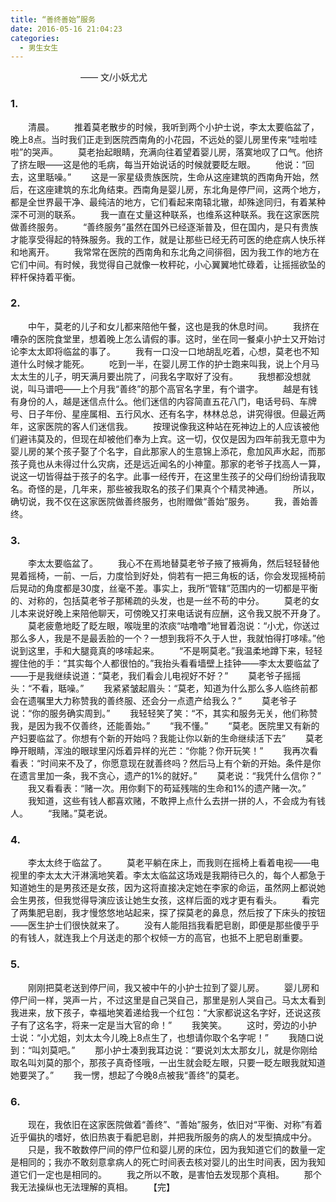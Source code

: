 ```yaml
---
title: “善终善始”服务
date: 2016-05-16 21:04:23
categories: 
  - 男生女生
---
```

　　　　　　　　—— 文/小妖尤尤
<!-- more -->
### 1.
　　清晨。
　　推着莫老散步的时候，我听到两个小护士说，李太太要临盆了，晚上8点。当时我们正走到医院西南角的小花园，不远处的婴儿房里传来“哇啦哇啦”的哭声。
　　莫老抬起眼睛，充满向往着望着婴儿房，落寞地叹了口气。他挤了挤左眼——这是他的毛病，每当开始说话的时候就要眨左眼。
　　他说：“回去，这里聒噪。”
　　这是一家星级贵族医院，生命从这座建筑的西南角开始，然后，在这座建筑的东北角结束。西南角是婴儿房，东北角是停尸间，这两个地方，都是全世界最干净、最纯洁的地方，它们看起来南辕北辙，却殊途同归，有着某种深不可测的联系。
　　我一直在丈量这种联系，也维系这种联系。我在这家医院做善终服务。
　　“善终服务”虽然在国外已经逐渐普及，但在国内，是只有贵族才能享受得起的特殊服务。我的工作，就是让那些已经无药可医的绝症病人快乐祥和地离开。
　　我常常在医院的西南角和东北角之间徘徊，因为我工作的地方在它们中间。有时候，我觉得自己就像一枚秤砣，小心翼翼地忙碌着，让摇摇欲坠的秤杆保持着平衡。
### 2.
　　中午，莫老的儿子和女儿都来陪他午餐，这也是我的休息时间。
　　我挤在嘈杂的医院食堂里，想着晚上怎么请假的事。这时，坐在同一餐桌小护士又开始讨论李太太即将临盆的事了。
　　我有一口没一口地胡乱吃着，心想，莫老也不知道什么时候才能死。
　　吃到一半，在婴儿房工作的护士跑来叫我，说上个月马太太生的儿子，明天满月要出院了，问我名字取好了没有。
　　我想都没想就说，叫马谱吧——上个月我“善终”的那个高官名字里，有个谱字。
　　越是有钱有身份的人，越是迷信点什么。他们迷信的内容简直五花八门，电话号码、车牌号、日子年份、星座属相、五行风水、还有名字，林林总总，讲究得很。但最近两年，这家医院的客人们迷信我。
　　按理说像我这种站在死神边上的人应该被他们避讳莫及的，但现在却被他们奉为上宾。这一切，仅仅是因为四年前我无意中为婴儿房的某个孩子娶了个名字，自此那家人的生意锦上添花，愈加风声水起，而那孩子竟也从未得过什么灾病，还是远近闻名的小神童。那家的老爷子找高人一算，说这一切皆得益于孩子的名字。此事一经传开，在这里生孩子的父母们纷纷请我取名。奇怪的是，几年来，那些被我取名的孩子们果真个个精灵神通。
　　所以，确切说，我不仅在这家医院做善终服务，也附赠做“善始”服务。
　　我，善始善终。
### 3.
　　李太太要临盆了。
　　我心不在焉地替莫老爷子掖了掖褥角，然后轻轻替他晃着摇椅，一前、一后，力度恰到好处，倘若有一把三角板的话，你会发现摇椅前后晃动的角度都是30度，丝毫不差。事实上，我所“管辖”范围内的一切都是平衡的、对称的，包括莫老爷子那稀疏的头发，也是一丝不苟的中分。
　　莫老的女儿本来说好晚上来陪他聊天，可傍晚又打来电话说有应酬，这令我又脱不开身了。
　　莫老疲惫地眨了眨左眼，喉咙里的浓痰“咕噜噜”地冒着泡说：“小尤，你送过那么多人，我是不是最丢脸的一个？一想到我将不久于人世，我就怕得打哆嗦。”他说到这里，手和大腿竟真的哆嗦起来。
　　“不是啊莫老。”我温柔地蹲下来，轻轻握住他的手：“其实每个人都很怕的。”我抬头看看墙壁上挂钟——李太太要临盆了——于是我继续说道：“莫老，我们看会儿电视好不好？”
　　莫老爷子摇摇头：“不看，聒噪。”
　　我紧紧皱起眉头：“莫老，知道为什么那么多人临终前都会在遗嘱里大力称赞我的善终服、还会分一点遗产给我么？”
　　莫老爷子说：“你的服务确实周到。”
　　我轻轻笑了笑：“不，其实和服务无关，他们称赞我，是因为我不仅善终，还能善始。”
　　“我不懂。”
　　“莫老。医院里又有新的产妇要临盆了。你想有个新的开始吗？我能让你以新的生命继续活下去”
　　莫老睁开眼睛，浑浊的眼球里闪烁着异样的光芒：“你能？你开玩笑！”
　　我再次看看表：“时间来不及了，你愿意现在就善终吗？然后马上有个新的开始。条件是你在遗言里加一条，我不贪心，遗产的1%的就好。”
　　莫老说：“我凭什么信你？”
　　我又看看表：“赌一次。用你剩下的苟延残喘的生命和1%的遗产赌一次。”
　　我知道，这些有钱人都喜欢赌，不敢押上点什么去拼一拼的人，不会成为有钱人。
　　“我赌。”莫老说。
### 4.
　　李太太终于临盆了。
　　莫老平躺在床上，而我则在摇椅上看着电视——电视里的李太太大汗淋漓地笑着。李太太临盆这场戏是我期待已久的，每个人都急于知道她生的是男孩还是女孩，因为这将直接决定她在李家的命运，虽然网上都说她会生男孩，但我觉得导演应该让她生女孩，这样后面的戏才更有看头。
　　看完了两集肥皂剧，我才慢悠悠地站起来，探了探莫老的鼻息，然后按了下床头的按钮——医生护士们很快就来了。
　　没有人能阻挡我看肥皂剧，即便是那些傻乎乎的有钱人，就连我上个月送走的那个权倾一方的高官，也抵不上肥皂剧重要。
### 5.
　　刚刚把莫老送到停尸间，我又被中午的小护士拉到了婴儿房。
　　婴儿房和停尸间一样，哭声一片，不过这里是自己哭自己，那里是别人哭自己。马太太看到我进来，放下孩子，幸福地笑着递给我一个红包：“大家都说这名字好，还说这孩子有了这名字，将来一定是当大官的命！”
　　我笑笑。
　　这时，旁边的小护士说：“小尤姐，刘太太今儿晚上8点生了，也想请你取个名字呢！”
　　我随口说到：“叫刘莫吧。”
　　那小护士凑到我耳边说：“要说刘太太那女儿，就是你刚给取名叫刘莫的那个，那孩子真奇怪哦，一出生就会眨左眼，只要一眨左眼我就知道她要哭了。”
　　我一愣，想起了今晚8点被我“善终”的莫老。
### 6.
　　现在，我依旧在这家医院做着“善终”、“善始”服务，依旧对“平衡、对称”有着近乎偏执的嗜好，依旧热衷于看肥皂剧，并把我所服务的病人的发型搞成中分。
　　只是，我不敢数停尸间的停尸位和婴儿房的床位，因为我知道它们的数量一定是相同的；我亦不敢刻意拿病人的死亡时间表去核对婴儿的出生时间表，因为我知道它们一定也是相同的。
　　我之所以不敢，是害怕去发现那个真相。
　　那个我无法操纵也无法理解的真相。
　　【完】